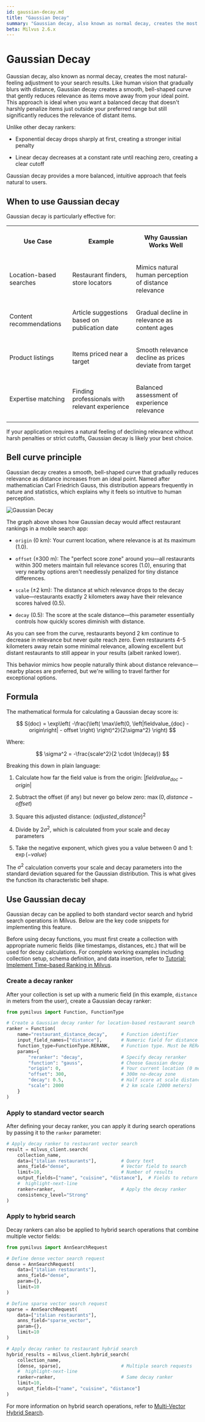 ```yaml
---
id: gaussian-decay.md
title: "Gaussian Decay"
summary: "Gaussian decay, also known as normal decay, creates the most natural-feeling adjustment to your search results. Like human vision that gradually blurs with distance, Gaussian decay creates a smooth, bell-shaped curve that gently reduces relevance as items move away from your ideal point. This approach is ideal when you want a balanced decay that doesn't harshly penalize items just outside your preferred range but still significantly reduces the relevance of distant items."
beta: Milvus 2.6.x
---
```


# Gaussian Decay

Gaussian decay, also known as normal decay, creates the most natural-feeling adjustment to your search results. Like human vision that gradually blurs with distance, Gaussian decay creates a smooth, bell-shaped curve that gently reduces relevance as items move away from your ideal point. This approach is ideal when you want a balanced decay that doesn't harshly penalize items just outside your preferred range but still significantly reduces the relevance of distant items.

Unlike other decay rankers:

- Exponential decay drops sharply at first, creating a stronger initial penalty

- Linear decay decreases at a constant rate until reaching zero, creating a clear cutoff

Gaussian decay provides a more balanced, intuitive approach that feels natural to users.

## When to use Gaussian decay

Gaussian decay is particularly effective for:

<table>
   <tr>
     <th><p>Use Case</p></th>
     <th><p>Example</p></th>
     <th><p>Why Gaussian Works Well</p></th>
   </tr>
   <tr>
     <td><p>Location-based searches</p></td>
     <td><p>Restaurant finders, store locators</p></td>
     <td><p>Mimics natural human perception of distance relevance</p></td>
   </tr>
   <tr>
     <td><p>Content recommendations</p></td>
     <td><p>Article suggestions based on publication date</p></td>
     <td><p>Gradual decline in relevance as content ages</p></td>
   </tr>
   <tr>
     <td><p>Product listings</p></td>
     <td><p>Items priced near a target</p></td>
     <td><p>Smooth relevance decline as prices deviate from target</p></td>
   </tr>
   <tr>
     <td><p>Expertise matching</p></td>
     <td><p>Finding professionals with relevant experience</p></td>
     <td><p>Balanced assessment of experience relevance</p></td>
   </tr>
</table>

If your application requires a natural feeling of declining relevance without harsh penalties or strict cutoffs, Gaussian decay is likely your best choice.

## Bell curve principle

Gaussian decay creates a smooth, bell-shaped curve that gradually reduces relevance as distance increases from an ideal point. Named after mathematician Carl Friedrich Gauss, this distribution appears frequently in nature and statistics, which explains why it feels so intuitive to human perception.

![Gaussian Decay](../../../../../assets/gaussian-decay.png)

The graph above shows how Gaussian decay would affect restaurant rankings in a mobile search app:

- `origin` (0 km): Your current location, where relevance is at its maximum (1.0).

- `offset` (±300 m): The "perfect score zone" around you—all restaurants within 300 meters maintain full relevance scores (1.0), ensuring that very nearby options aren't needlessly penalized for tiny distance differences.

- `scale` (±2 km): The distance at which relevance drops to the decay value—restaurants exactly 2 kilometers away have their relevance scores halved (0.5).

- `decay` (0.5): The score at the scale distance—this parameter essentially controls how quickly scores diminish with distance.

As you can see from the curve, restaurants beyond 2 km continue to decrease in relevance but never quite reach zero. Even restaurants 4-5 kilometers away retain some minimal relevance, allowing excellent but distant restaurants to still appear in your results (albeit ranked lower).

This behavior mimics how people naturally think about distance relevance—nearby places are preferred, but we're willing to travel farther for exceptional options.

## Formula

The mathematical formula for calculating a Gaussian decay score is:

$$
S(doc) = \exp\left( -\frac{\left( \max\left(0, \left|fieldvalue_{doc} - origin\right| - offset \right) \right)^2}{2\sigma^2} \right)
$$

Where:

$$
\sigma^2 = -\frac{scale^2}{2 \cdot \ln(decay)}
$$

Breaking this down in plain language:

1. Calculate how far the field value is from the origin: $|fieldvalue_{doc} - origin|$

2. Subtract the offset (if any) but never go below zero: $\max(0, distance - offset)$

3. Square this adjusted distance: $(adjusted\_distance)^2$

4. Divide by $2\sigma^2$, which is calculated from your scale and decay parameters

5. Take the negative exponent, which gives you a value between 0 and 1: $\exp(-value)$

The $\sigma^{2}$ calculation converts your scale and decay parameters into the standard deviation squared for the Gaussian distribution. This is what gives the function its characteristic bell shape.

## Use Gaussian decay

Gaussian decay can be applied to both standard vector search and hybrid search operations in Milvus. Below are the key code snippets for implementing this feature.

<div class="alert note">

Before using decay functions, you must first create a collection with appropriate numeric fields (like timestamps, distances, etc.) that will be used for decay calculations. For complete working examples including collection setup, schema definition, and data insertion, refer to [Tutorial: Implement Time-based Ranking in Milvus](tutorial-implement-a-time-based-ranking-in-milvus.md).

</div>

### Create a decay ranker

After your collection is set up with a numeric field (in this example, `distance` in meters from the user), create a Gaussian decay ranker:

```python
from pymilvus import Function, FunctionType

# Create a Gaussian decay ranker for location-based restaurant search
ranker = Function(
    name="restaurant_distance_decay",     # Function identifier
    input_field_names=["distance"],       # Numeric field for distance in meters
    function_type=FunctionType.RERANK,    # Function type. Must be RERANK
    params={
        "reranker": "decay",              # Specify decay reranker
        "function": "gauss",              # Choose Gaussian decay
        "origin": 0,                      # Your current location (0 meters)
        "offset": 300,                    # 300m no-decay zone
        "decay": 0.5,                     # Half score at scale distance
        "scale": 2000                     # 2 km scale (2000 meters)
    }
)
```

### Apply to standard vector search

After defining your decay ranker, you can apply it during search operations by passing it to the `ranker` parameter:

```python
# Apply decay ranker to restaurant vector search
result = milvus_client.search(
    collection_name,
    data=["italian restaurants"],         # Query text
    anns_field="dense",                   # Vector field to search
    limit=10,                             # Number of results
    output_fields=["name", "cuisine", "distance"],  # Fields to return
    #  highlight-next-line
    ranker=ranker,                        # Apply the decay ranker
    consistency_level="Strong"
)
```

### Apply to hybrid search

Decay rankers can also be applied to hybrid search operations that combine multiple vector fields:

```python
from pymilvus import AnnSearchRequest

# Define dense vector search request
dense = AnnSearchRequest(
    data=["italian restaurants"],
    anns_field="dense",
    param={},
    limit=10
)

# Define sparse vector search request
sparse = AnnSearchRequest(
    data=["italian restaurants"],
    anns_field="sparse_vector",
    param={},
    limit=10
)

# Apply decay ranker to restaurant hybrid search
hybrid_results = milvus_client.hybrid_search(
    collection_name,
    [dense, sparse],                      # Multiple search requests
    #  highlight-next-line
    ranker=ranker,                        # Same decay ranker
    limit=10,
    output_fields=["name", "cuisine", "distance"]
)
```

For more information on hybrid search operations, refer to [Multi-Vector Hybrid Search](multi-vector-search.md).